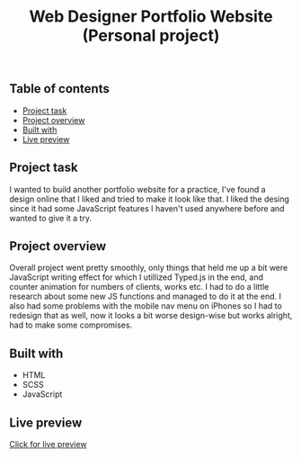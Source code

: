 <h1 align="center">
  Web Designer Portfolio Website
  <br>
  (Personal project)
</h1>
<br>


## Table of contents
- [Project task](#project-task)
- [Project overview](#project-overview)
- [Built with](#built-with)
- [Live preview](#live-preview)


## Project task
I wanted to build another portfolio website for a practice, I've found a design online that I liked and tried to make it look like that. I liked the desing since it had some JavaScript features I haven't used anywhere before and wanted to give it a try.

## Project overview
Overall project went pretty smoothly, only things that held me up a bit were JavaScript writing effect for which I utillized Typed.js in the end, and counter animation for numbers of clients, works etc. I had to do a little research about some new JS functions and managed to do it at the end. I also had some problems with the mobile nav menu on iPhones so I had to redesign that as well, now it looks a bit worse design-wise but works alright, had to make some compromises. 

## Built with
- HTML
- SCSS
- JavaScript

## Live preview
[Click for live preview](https://web-designer-portfolio.vercel.app/)

